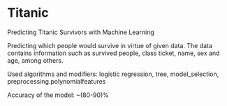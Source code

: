 # Titanic
Predicting Titanic Survivors with Machine Learning

Predicting which people would survive in virtue of given data. The data contains information such as survived people, class ticket, name, sex and age, among others. 

Used algorithms and modifiers: logistic regression, tree, model_selection, preprocessing.polynomialfeatures

Accuracy of the model: ~(80-90)%


